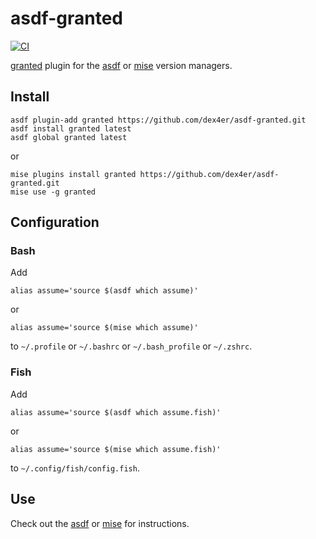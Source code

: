 # asdf-granted

[![CI](https://github.com/dex4er/asdf-granted/actions/workflows/ci.yml/badge.svg)](https://github.com/dex4er/asdf-granted/actions/workflows/ci.yml)

[granted](https://granted.dev/) plugin for the
[asdf](https://github.com/asdf-vm/asdf) or [mise](https://mise.jdx.dev/)
version managers.

## Install

```shell
asdf plugin-add granted https://github.com/dex4er/asdf-granted.git
asdf install granted latest
asdf global granted latest
```

or

```shell
mise plugins install granted https://github.com/dex4er/asdf-granted.git
mise use -g granted
```

## Configuration

### Bash

Add

```shell
alias assume='source $(asdf which assume)'
```

or

```shell
alias assume='source $(mise which assume)'
```

to `~/.profile` or `~/.bashrc` or `~/.bash_profile` or `~/.zshrc`.

### Fish

Add

```shell
alias assume='source $(asdf which assume.fish)'
```

or

```shell
alias assume='source $(mise which assume.fish)'
```

to `~/.config/fish/config.fish`.

## Use

Check out the [asdf](https://asdf-vm.com/) or
[mise](https://mise.jdx.dev/) for instructions.

